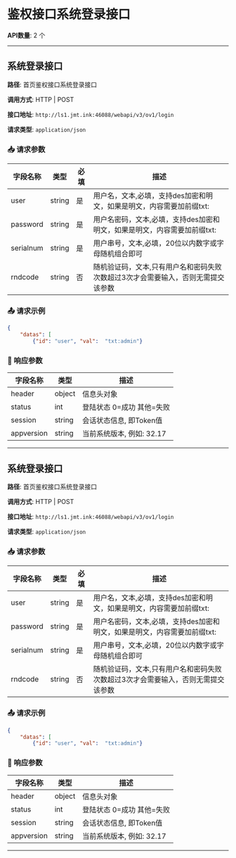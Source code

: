 # 鉴权接口系统登录接口

**API数量**: 2 个

---

## 系统登录接口

**路径**: 首页鉴权接口系统登录接口

**调用方式**: HTTP | POST

**接口地址**: `http://ls1.jmt.ink:46088/webapi/v3/ov1/login`

**请求类型**: `application/json`

### 📥 请求参数

| 字段名称 | 类型 | 必填 | 描述 |
|----------|------|------|------|
| user | string | 是 | 用户名，文本,必填，支持des加密和明文，如果是明文，内容需要加前缀txt: |
| password | string | 是 | 用户名密码，文本,必填，支持des加密和明文，如果是明文，内容需要加前缀txt: |
| serialnum | string | 是 | 用户串号，文本,必填，20位以内数字或字母随机组合即可 |
| rndcode | string | 否 | 随机验证码，文本,只有用户名和密码失败次数超过3次才会需要输入，否则无需提交该参数 |

### 📤 请求示例

```json
{
    "datas": [
        {"id": "user", "val":  "txt:admin"}
```

### 📨 响应参数

| 字段名称 | 类型 | 描述 |
|----------|------|------|
| header | object | 信息头对象 |
| status | int | 登陆状态 0=成功 其他=失败 |
| session | string | 会话状态信息, 即Token值 |
| appversion | string | 当前系统版本, 例如: 32.17 |

---

## 系统登录接口

**路径**: 首页鉴权接口系统登录接口

**调用方式**: HTTP | POST

**接口地址**: `http://ls1.jmt.ink:46088/webapi/v3/ov1/login`

**请求类型**: `application/json`

### 📥 请求参数

| 字段名称 | 类型 | 必填 | 描述 |
|----------|------|------|------|
| user | string | 是 | 用户名，文本,必填，支持des加密和明文，如果是明文，内容需要加前缀txt: |
| password | string | 是 | 用户名密码，文本,必填，支持des加密和明文，如果是明文，内容需要加前缀txt: |
| serialnum | string | 是 | 用户串号，文本,必填，20位以内数字或字母随机组合即可 |
| rndcode | string | 否 | 随机验证码，文本,只有用户名和密码失败次数超过3次才会需要输入，否则无需提交该参数 |

### 📤 请求示例

```json
{
    "datas": [
        {"id": "user", "val":  "txt:admin"}
```

### 📨 响应参数

| 字段名称 | 类型 | 描述 |
|----------|------|------|
| header | object | 信息头对象 |
| status | int | 登陆状态 0=成功 其他=失败 |
| session | string | 会话状态信息, 即Token值 |
| appversion | string | 当前系统版本, 例如: 32.17 |

---


